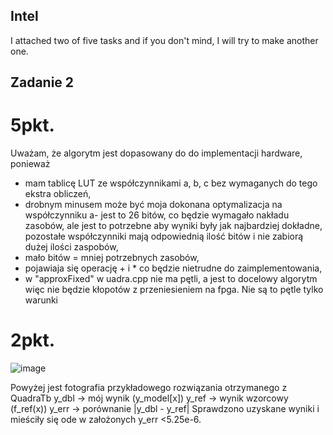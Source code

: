 ## Intel

I attached two of five tasks and if you don't mind, I will try to make another one.


## Zadanie 2
# 5pkt.
Uważam, że algorytm jest dopasowany do do implementacji hardware, ponieważ
- mam tablicę LUT ze współczynnikami a, b, c bez wymaganych do tego ekstra obliczeń,
- drobnym minusem może być moja dokonana optymalizacja na współczynniku a- jest to 26 bitów, co będzie wymagało nakładu zasobów, ale jest to potrzebne aby wyniki były jak najbardziej dokładne, pozostałe współczynniki mają odpowiednią ilość bitów i nie zabiorą dużej ilości zaspobów,
- mało bitów = mniej potrzebnych zasobów,
- pojawiaja się operację + i * co będzie nietrudne do zaimplementowania,
- w "approxFixed" w uadra.cpp nie ma pętli, a jest to docelowy algorytm więc nie będzie kłopotów z przeniesieniem na fpga. Nie są to pętle tylko warunki

# 2pkt.
  ![image](https://github.com/user-attachments/assets/b4b80146-b63f-4c85-918c-937bc8f7f6ad)
  
Powyżej jest fotografia przykładowego rozwiązania otrzymanego z QuadraTb
y_dbl -> mój wynik (y_model[x])
y_ref -> wynik wzorcowy (f_ref(x))
y_err -> porównanie |y_dbl - y_ref| 
Sprawdzono uzyskane wyniki i mieściły się ode w założonych y_err <5.25e-6.
